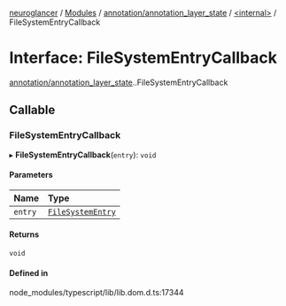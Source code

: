 [neuroglancer](../README.md) / [Modules](../modules.md) / [annotation/annotation\_layer\_state](../modules/annotation_annotation_layer_state.md) / [<internal\>](../modules/annotation_annotation_layer_state._internal_.md) / FileSystemEntryCallback

# Interface: FileSystemEntryCallback

[annotation/annotation_layer_state](../modules/annotation_annotation_layer_state.md).[<internal>](../modules/annotation_annotation_layer_state._internal_.md).FileSystemEntryCallback

## Callable

### FileSystemEntryCallback

▸ **FileSystemEntryCallback**(`entry`): `void`

#### Parameters

| Name | Type |
| :------ | :------ |
| `entry` | [`FileSystemEntry`](../modules/annotation_annotation_layer_state._internal_.md#filesystementry) |

#### Returns

`void`

#### Defined in

node_modules/typescript/lib/lib.dom.d.ts:17344
